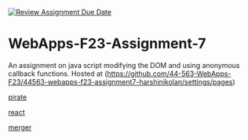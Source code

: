 [![Review Assignment Due Date](https://classroom.github.com/assets/deadline-readme-button-24ddc0f5d75046c5622901739e7c5dd533143b0c8e959d652212380cedb1ea36.svg)](https://classroom.github.com/a/Kv-XePEp)
# WebApps-F23-Assignment-7
An assignment on java script modifying the DOM and using anonymous callback functions.
Hosted at (https://github.com/44-563-WebApps-F23/44563-webapps-f23-assignment7-harshinikolan/settings/pages)

[pirate](file:///C:/Users/S564892/Desktop/Webapps_repo/44563-webapps-f23-assignment7-harshinikolan/pirate.html)

[react](file:///C:/Users/S564892/Desktop/Webapps_repo/44563-webapps-f23-assignment7-harshinikolan/react.html)

[merger](file:///C:/Users/S564892/Desktop/Webapps_repo/44563-webapps-f23-assignment7-harshinikolan/merger.html)

